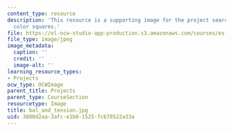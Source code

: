 ```yaml
---
content_type: resource
description: 'This resource is a supporting image for the project searching for tension:
  color squares.'
file: https://ol-ocw-studio-app-production.s3.amazonaws.com/courses/es-298-art-of-color-spring-2005/3080d2aa3afce1b01525fcb70522a33a_bal_and_tension.jpg
file_type: image/jpeg
image_metadata:
  caption: ''
  credit: ''
  image-alt: ''
learning_resource_types:
- Projects
ocw_type: OCWImage
parent_title: Projects
parent_type: CourseSection
resourcetype: Image
title: bal_and_tension.jpg
uid: 3080d2aa-3afc-e1b0-1525-fcb70522a33a
---
```

